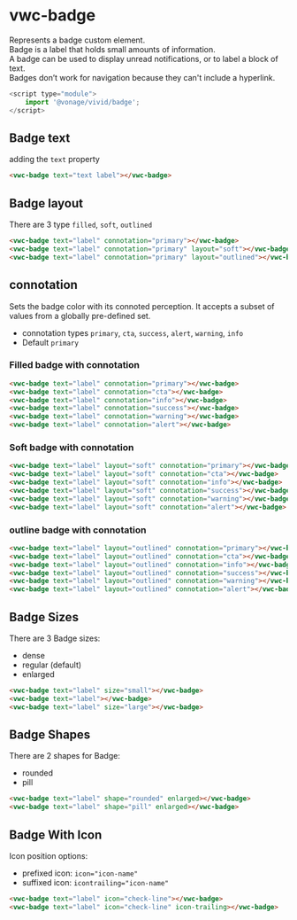 # vwc-badge

Represents a badge custom element.<br/>
Badge is a label that holds small amounts of information.<br/>
A badge can be used to display unread notifications, or to label a block of text.<br/>
Badges don’t work for navigation because they can't include a hyperlink.<br/>

```js
<script type="module">
    import '@vonage/vivid/badge';
</script>
```

## Badge text

adding the `text` property

```html preview
<vwc-badge text="text label"></vwc-badge>
```

## Badge layout

There are 3 type `filled`, `soft`, `outlined`

```html preview
<vwc-badge text="label" connotation="primary"></vwc-badge>
<vwc-badge text="label" connotation="primary" layout="soft"></vwc-badge>
<vwc-badge text="label" connotation="primary" layout="outlined"></vwc-badge>
```

## connotation

Sets the badge color with its connoted perception.
It accepts a subset of values from a globally pre-defined set.

- connotation types `primary`, `cta`, `success`, `alert`, `warning`, `info`
- Default `primary`

### Filled badge with connotation

```html preview
<vwc-badge text="label" connotation="primary"></vwc-badge>
<vwc-badge text="label" connotation="cta"></vwc-badge>
<vwc-badge text="label" connotation="info"></vwc-badge>
<vwc-badge text="label" connotation="success"></vwc-badge>
<vwc-badge text="label" connotation="warning"></vwc-badge>
<vwc-badge text="label" connotation="alert"></vwc-badge>
```

### Soft badge with connotation

```html preview
<vwc-badge text="label" layout="soft" connotation="primary"></vwc-badge>
<vwc-badge text="label" layout="soft" connotation="cta"></vwc-badge>
<vwc-badge text="label" layout="soft" connotation="info"></vwc-badge>
<vwc-badge text="label" layout="soft" connotation="success"></vwc-badge>
<vwc-badge text="label" layout="soft" connotation="warning"></vwc-badge>
<vwc-badge text="label" layout="soft" connotation="alert"></vwc-badge>
```

### outline badge with connotation

```html preview
<vwc-badge text="label" layout="outlined" connotation="primary"></vwc-badge>
<vwc-badge text="label" layout="outlined" connotation="cta"></vwc-badge>
<vwc-badge text="label" layout="outlined" connotation="info"></vwc-badge>
<vwc-badge text="label" layout="outlined" connotation="success"></vwc-badge>
<vwc-badge text="label" layout="outlined" connotation="warning"></vwc-badge>
<vwc-badge text="label" layout="outlined" connotation="alert"></vwc-badge>
```

## Badge Sizes

There are 3 Badge sizes:

- dense
- regular (default)
- enlarged

```html preview
<vwc-badge text="label" size="small"></vwc-badge>
<vwc-badge text="label"></vwc-badge>
<vwc-badge text="label" size="large"></vwc-badge>
```

## Badge Shapes

There are 2 shapes for Badge:

- rounded
- pill

```html preview
<vwc-badge text="label" shape="rounded" enlarged></vwc-badge>
<vwc-badge text="label" shape="pill" enlarged></vwc-badge>
```

## Badge With Icon

Icon position options:

- prefixed icon: `icon="icon-name"`
- suffixed icon: `icontrailing="icon-name"`

```html preview
<vwc-badge text="label" icon="check-line"></vwc-badge>
<vwc-badge text="label" icon="check-line" icon-trailing></vwc-badge>
```

